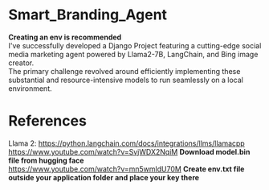 # Smart_Branding_Agent
**Creating an env is recommended**<br>
I've successfully developed a Django Project featuring a cutting-edge social media marketing agent powered by Llama2-7B, LangChain, and Bing image creator.<br> The primary challenge revolved around efficiently implementing these substantial and resource-intensive models to run seamlessly on a local environment.

# References
Llama 2: https://python.langchain.com/docs/integrations/llms/llamacpp<br>
https://www.youtube.com/watch?v=SvjWDX2NqiM **Download model.bin file from hugging face** <br> 
https://www.youtube.com/watch?v=mn5wmldU70M  **Create env.txt file outside your application folder and place your key there**<br> 
